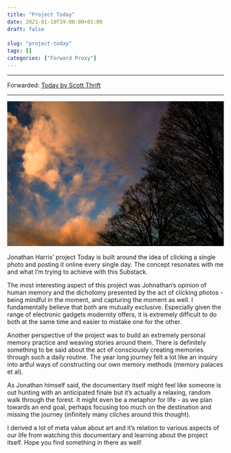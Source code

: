 ```yaml
---
title: "Project Today"
date: 2021-01-10T19:00:00+01:00
draft: false

slug: "project-today"
tags: []
categories: ["Forward Proxy"]
---
```


---
Forwarded: [Today by Scott Thrift](https://psyche.co/films/one-photo-per-day-for-more-than-a-year-exploring-how-rituals-affect-memory)

---

![A Wedge of Geese](cover.jpg 'A wedge of geese flying into the setting sun.')

Jonathan Harris’ project Today is built around the idea of clicking a single photo and posting it online every single day. The concept resonates with me and what I’m trying to achieve with this Substack.

The most interesting aspect of this project was Johnathan’s opinion of human memory and the dichotomy presented by the act of clicking photos - being mindful in the moment, and capturing the moment as well. I fundamentally believe that both are mutually exclusive. Especially given the range of electronic gadgets modernity offers, it is extremely difficult to do both at the same time and easier to mistake one for the other.

Another perspective of the project was to build an extremely personal memory practice and weaving stories around them. There is definitely something to be said about the act of consciously creating memories through such a daily routine. The year long journey felt a lot like an inquiry into artful ways of constructing our own memory methods (memory palaces et al).

As Jonathan himself said, the documentary itself might feel like someone is out hunting with an anticipated finale but it’s actually a relaxing, random walk through the forest. It might even be a metaphor for life - as we plan towards an end goal, perhaps focusing too much on the destination and missing the journey (infinitely many cliches around this thought).

I derived a lot of meta value about art and it’s relation to various aspects of our life from watching this documentary and learning about the project itself. Hope you find something in there as well!
